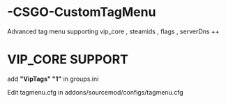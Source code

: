 # -CSGO-CustomTagMenu
Advanced tag menu supporting vip_core , steamids , flags , serverDns ++

# VIP_CORE SUPPORT
add **"VipTags" "1"** in groups.ini

Edit tagmenu.cfg in addons/sourcemod/configs/tagmenu.cfg
